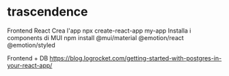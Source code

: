 # trascendence

Frontend React
Crea l'app
npx create-react-app my-app
Installa i components di MUI
npm install @mui/material @emotion/react @emotion/styled

Frontend + DB
https://blog.logrocket.com/getting-started-with-postgres-in-your-react-app/
